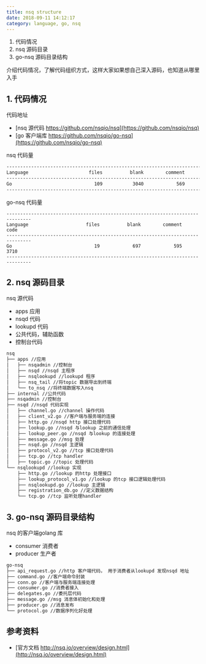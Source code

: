 ```yaml
---
title: nsq structure
date: 2018-09-11 14:12:17
category: language, go, nsq
---
```


1. 代码情况
2. nsq 源码目录
3. go-nsq 源码目录结构

介绍代码情况，了解代码组织方式，这样大家如果想自己深入源码，也知道从哪里入手

## 1. 代码情况

代码地址

- [nsq 源代码 https://github.com/nsqio/nsq](https://github.com/nsqio/nsq)
- [go 客户端库 https://github.com/nsqio/go-nsq](https://github.com/nsqio/go-nsq)

nsq 代码量

```sh
--------------------------------------------------------------------------------
Language                      files          blank        comment           code
--------------------------------------------------------------------------------
Go                              109           3040            569          16188
--------------------------------------------------------------------------------
```

go-nsq 代码量

```
-------------------------------------------------------------------------------
Language                     files          blank        comment           code
-------------------------------------------------------------------------------
Go                              19            697            595           3710
-------------------------------------------------------------------------------
```

## 2. nsq 源码目录

nsq 源代码

- apps 应用
- nsqd 代码
- lookupd 代码
- 公共代码，辅助函数
- 控制台代码


```sh
nsq
├── apps //应用
│   ├── nsqadmin //控制台
│   ├── nsqd //nsqd 主程序
│   ├── nsqlookupd //lookupd 程序
│   ├── nsq_tail //将topic 数据导出到终端
│   └── to_nsq //将终端数据写入nsq
├── internal //公共代码
├── nsqadmin //控制台
├── nsqd //nsqd 代码实现
│   ├── channel.go //channel 操作代码
│   ├── client_v2.go //客户端与服务端的连接
│   ├── http.go //nsqd http 接口处理代码
│   ├── lookup.go //nsqd 与lookup 之前的通信处理
│   ├── lookup_peer.go //nsqd 与lookup 的连接处理
│   ├── message.go //msg 处理
│   ├── nsqd.go //nsqd 主逻辑
│   ├── protocol_v2.go //tcp 接口处理代码
│   ├── tcp.go //tcp handler
│   ├── topic.go //topic 处理代码
└── nsqlookupd //lookup 实现
    ├── http.go //lookup 的http 处理接口
    ├── lookup_protocol_v1.go //lookup 的tcp 接口逻辑处理代码
    ├── nsqlookupd.go //lookup 主逻辑
    ├── registration_db.go //定义数据结构
    └── tcp.go //tcp 监听处理handler
```

## 3. go-nsq 源码目录结构

nsq 的客户端golang 库

- consumer 消费者
- producer 生产者

```sh
go-nsq
├── api_request.go //http 客户端代码， 用于消费者从lookupd 发现nsqd 地址
├── command.go //客户端命令封装
├── conn.go //客户端与服务端连接处理
├── consumer.go //消费者接入
├── delegates.go //委托层代码
├── message.go //msg 消息体初始化和处理
├── producer.go //消息发布
└── protocol.go //数据序列化好处理
```


## 参考资料

- [官方文档 http://nsq.io/overview/design.html](http://nsq.io/overview/design.html)
